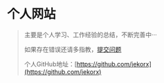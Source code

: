 # 个人网站

> 主要是个人学习、工作经验的总结，不断完善中···
>
> 如果存在错误还请多指教，[提交问题](https://github.com/jekorx/website/issues)
>
> 个人GitHub地址：[https://github.com/jekorx](https://github.com/jekorx)



